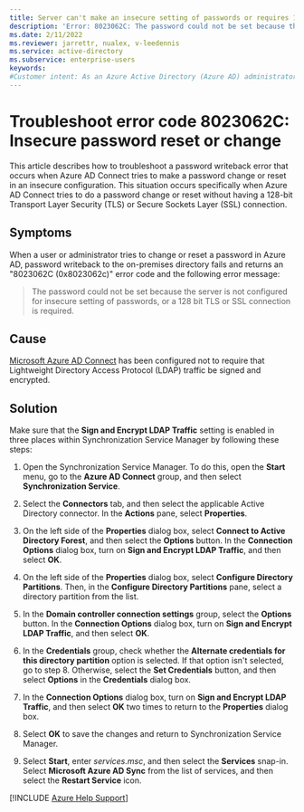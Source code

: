 ```yaml
---
title: Server can't make an insecure setting of passwords or requires 128-bit TLS/SSL
description: 'Error: 8023062C: The password could not be set because the server is not configured for insecure setting of passwords, or a 128 bit TLS or SSL connection is required.'
ms.date: 2/11/2022
ms.reviewer: jarrettr, nualex, v-leedennis
ms.service: active-directory
ms.subservice: enterprise-users
keywords:
#Customer intent: As an Azure Active Directory (Azure AD) administrator, I want to configure the Azure AD Connect Synchronization Service Manager so that users must have the appropriate encryption level to reset or change a password.
---
```

# Troubleshoot error code 8023062C: Insecure password reset or change

This article describes how to troubleshoot a password writeback error that occurs when Azure AD Connect tries to make a password change or reset in an insecure configuration. This situation occurs specifically when Azure AD Connect tries to do a password change or reset without having a 128-bit Transport Layer Security (TLS) or Secure Sockets Layer (SSL) connection.

## Symptoms

When a user or administrator tries to change or reset a password in Azure AD, password writeback to the on-premises directory fails and returns an "8023062C (0x8023062c)" error code and the following error message:

> The password could not be set because the server is not configured for insecure setting of passwords, or a 128 bit TLS or SSL connection is required.

## Cause

[Microsoft Azure AD Connect](/azure/active-directory/hybrid/how-to-connect-install-roadmap) has been configured not to require that Lightweight Directory Access Protocol (LDAP) traffic be signed and encrypted.

## Solution

Make sure that the **Sign and Encrypt LDAP Traffic** setting is enabled in three places within Synchronization Service Manager by following these steps:

1. Open the Synchronization Service Manager. To do this, open the **Start** menu, go to the **Azure AD Connect** group, and then select **Synchronization Service**.

1. Select the **Connectors** tab, and then select the applicable Active Directory connector. In the **Actions** pane, select **Properties**.

1. On the left side of the **Properties** dialog box, select **Connect to Active Directory Forest**, and then select the **Options** button. In the **Connection Options** dialog box, turn on **Sign and Encrypt LDAP Traffic**, and then select **OK**.

1. On the left side of the **Properties** dialog box, select **Configure Directory Partitions**. Then, in the **Configure Directory Partitions** pane, select a directory partition from the list.

1. In the **Domain controller connection settings** group, select the **Options** button. In the **Connection Options** dialog box, turn on **Sign and Encrypt LDAP Traffic**, and then select **OK**.

1. In the **Credentials** group, check whether the **Alternate credentials for this directory partition** option is selected. If that option isn't selected, go to step 8. Otherwise, select the **Set Credentials** button, and then select **Options** in the **Credentials** dialog box.

1. In the **Connection Options** dialog box, turn on **Sign and Encrypt LDAP Traffic**, and then select **OK** two times to return to the **Properties** dialog box.

1. Select **OK** to save the changes and return to Synchronization Service Manager.

1. Select **Start**, enter *services.msc*, and then select the **Services** snap-in. Select **Microsoft Azure AD Sync** from the list of services, and then select the **Restart Service** icon.

[!INCLUDE [Azure Help Support](../../includes/azure-help-support.md)]

